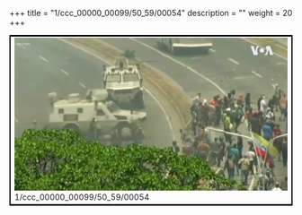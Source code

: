 +++
title = "1/ccc_00000_00099/50_59/00054"
description = ""
weight = 20
+++

<table style="border:2px solid black;max-width:800px;max-height:800px;" 
><tr><td>
<img class="center-fit-jpg"
src="/jpg_/aaa_20190430_NxaOmWaI8sI_00053.jpg">
1/ccc_00000_00099/50_59/00054
</img></td></tr></table>
